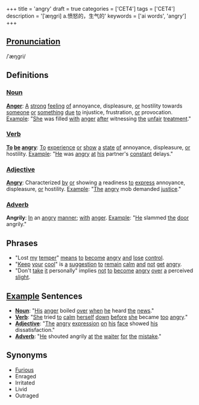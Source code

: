 +++
title = 'angry'
draft = true
categories = ['CET4']
tags = ['CET4']
description = '[ˈæŋgri] a.愤怒的，生气的'
keywords = ['ai words', 'angry']
+++

## [Pronunciation](/post/pronunciation/)
/ˈæŋgri/

## Definitions
### [Noun](/post/noun/)
**[Anger](/post/anger/)**: [A](/post/a/) [strong](/post/strong/) [feeling](/post/feeling/) [of](/post/of/) annoyance, displeasure, [or](/post/or/) hostility towards [someone](/post/someone/) [or](/post/or/) [something](/post/something/) [due](/post/due/) [to](/post/to/) injustice, frustration, [or](/post/or/) provocation. [Example](/post/example/): "[She](/post/she/) was filled [with](/post/with/) [anger](/post/anger/) [after](/post/after/) witnessing [the](/post/the/) [unfair](/post/unfair/) [treatment](/post/treatment/)."

### [Verb](/post/verb/)
**[To](/post/to/) [be](/post/be/) [angry](/post/angry/)**: [To](/post/to/) [experience](/post/experience/) [or](/post/or/) [show](/post/show/) [a](/post/a/) [state](/post/state/) [of](/post/of/) annoyance, displeasure, [or](/post/or/) hostility. [Example](/post/example/): "[He](/post/he/) was [angry](/post/angry/) [at](/post/at/) [his](/post/his/) partner's [constant](/post/constant/) delays."

### [Adjective](/post/adjective/)
**[Angry](/post/angry/)**: Characterized [by](/post/by/) [or](/post/or/) showing [a](/post/a/) readiness [to](/post/to/) [express](/post/express/) annoyance, displeasure, [or](/post/or/) hostility. [Example](/post/example/): "[The](/post/the/) [angry](/post/angry/) mob demanded [justice](/post/justice/)."

### [Adverb](/post/adverb/)
**Angrily**: [In](/post/in/) an [angry](/post/angry/) [manner](/post/manner/); [with](/post/with/) [anger](/post/anger/). [Example](/post/example/): "[He](/post/he/) slammed [the](/post/the/) [door](/post/door/) angrily."

## Phrases
- "Lost [my](/post/my/) [temper](/post/temper/)" [means](/post/means/) [to](/post/to/) [become](/post/become/) [angry](/post/angry/) [and](/post/and/) [lose](/post/lose/) [control](/post/control/).
- "[Keep](/post/keep/) [your](/post/your/) [cool](/post/cool/)" is [a](/post/a/) [suggestion](/post/suggestion/) [to](/post/to/) [remain](/post/remain/) [calm](/post/calm/) [and](/post/and/) [not](/post/not/) [get](/post/get/) [angry](/post/angry/).
- "Don't [take](/post/take/) [it](/post/it/) personally" implies [not](/post/not/) [to](/post/to/) [become](/post/become/) [angry](/post/angry/) [over](/post/over/) [a](/post/a/) perceived [slight](/post/slight/).

## [Example](/post/example/) Sentences
- **[Noun](/post/noun/)**: "[His](/post/his/) [anger](/post/anger/) boiled [over](/post/over/) [when](/post/when/) [he](/post/he/) heard [the](/post/the/) [news](/post/news/)."
- **[Verb](/post/verb/)**: "[She](/post/she/) tried [to](/post/to/) [calm](/post/calm/) [herself](/post/herself/) [down](/post/down/) [before](/post/before/) [she](/post/she/) became [too](/post/too/) [angry](/post/angry/)."
- **[Adjective](/post/adjective/)**: "[The](/post/the/) [angry](/post/angry/) [expression](/post/expression/) [on](/post/on/) [his](/post/his/) [face](/post/face/) showed [his](/post/his/) dissatisfaction."
- **[Adverb](/post/adverb/)**: "[He](/post/he/) shouted angrily [at](/post/at/) [the](/post/the/) [waiter](/post/waiter/) [for](/post/for/) [the](/post/the/) [mistake](/post/mistake/)."

## Synonyms
- [Furious](/post/furious/)
- Enraged
- Irritated
- Livid
- Outraged
